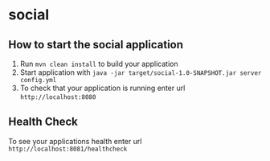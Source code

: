 # social

How to start the social application
---

1. Run `mvn clean install` to build your application
1. Start application with `java -jar target/social-1.0-SNAPSHOT.jar server config.yml`
1. To check that your application is running enter url `http://localhost:8080`

Health Check
---

To see your applications health enter url `http://localhost:8081/healthcheck`

